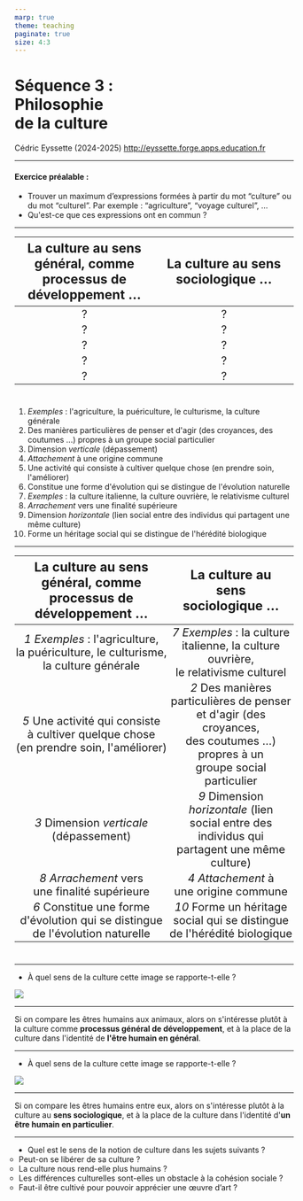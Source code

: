 ```yaml
---
marp: true
theme: teaching
paginate: true
size: 4:3
---
```


<!-- _class: titre -->

# Séquence 3 : <br>Philosophie <br>de la culture <!-- fit -->
Cédric Eyssette (2024-2025)
http://eyssette.forge.apps.education.fr

---
<!-- _class:  -->
<style scoped>
ul {margin-top:0px;}
</style>
#### Exercice préalable :
- Trouver un maximum d’expressions formées à partir du mot “culture” ou du mot “culturel”. Par exemple : “agriculture”, “voyage culturel”, …
- Qu'est-ce que ces expressions ont en commun ?

---
<!-- _class: exercice tableau colonnes fmmmmmmmmm pp -->
<style scoped>
table th {font-size:23px}
table td {font-size:20px; padding:2px;}
table{margin-bottom:40px!important}
</style>

|La culture au sens général, comme processus de développement …|La culture au sens sociologique …|
|:-:|:-:|
|?|?|
|?|?|
|?|?|
|?|?|
|?|?|

1. _Exemples_ : l'agriculture, la puériculture, le culturisme, la culture générale
2. Des manières particulières de penser et d'agir (des croyances, des coutumes …) propres à un groupe social particulier
3. Dimension _verticale_ (dépassement)
4. _Attachement_ à une origine commune
5. Une activité qui consiste à cultiver quelque chose (en prendre soin, l'améliorer)
6. Constitue une forme d'évolution qui se distingue de l'évolution naturelle
7. _Exemples_ : la culture italienne, la culture ouvrière, le relativisme culturel
8. _Arrachement_ vers une finalité supérieure
9. Dimension _horizontale_ (lien social entre des individus qui partagent une même culture)
10. Forme un héritage social qui se distingue de l'hérédité biologique

---
<!-- _class: exercice tableau-r colonnes fmmmmmmmmm pp -->
<style scoped>
table td {width:50%;}
</style>
|La culture au sens général, comme processus de développement …|La culture au sens sociologique …|
|:-:|:-:|
|_1_ <i>Exemples</i> : l'agriculture, la puériculture, le culturisme, la culture générale|_7_ <i>Exemples</i> : la culture italienne, la culture ouvrière, le relativisme culturel|
|_5_ Une activité qui consiste à cultiver quelque chose (en prendre soin, l'améliorer)|_2_ Des manières particulières de penser et d'agir (des croyances, des coutumes …) propres à un groupe social particulier|
|_3_ Dimension <i>verticale</i> (dépassement)|_9_ Dimension <i>horizontale</i> (lien social entre des individus qui partagent une même culture)|
|_8_ <i>Arrachement</i> vers une finalité supérieure|_4_ <i>Attachement</i> à une origine commune|
|_6_ Constitue une forme d'évolution qui se distingue de l'évolution naturelle|_10_ Forme un héritage social qui se distingue de l'hérédité biologique|

---
<!-- _class: i1t1 pp vertical -->
<style scoped>
img {width:930px;}
</style>

- À quel sens de la culture cette image se rapporte-t-elle ?

![](https://i.ibb.co/6whTdtM/image-culture1-t.jpg)


---
<!-- _class:  -->
Si on compare les êtres humains aux animaux, alors on s'intéresse plutôt à la culture comme **processus général de développement**, et à la place de la culture dans l'identité de **l'être humain en général**.

---
<!-- _class: i1t1 pp vertical -->
<style scoped>
img {width:830px!important;}
</style>

- À quel sens de la culture cette image se rapporte-t-elle ?

![](https://i.ibb.co/P6dPBz4/image-culture2.jpg)

---
<!-- _class:  -->
Si on compare les êtres humains entre eux, alors on s'intéresse plutôt à la culture au **sens sociologique**, et à la place de la culture dans l'identité d'**un être humain en particulier**.

---
<!-- _class: fpppppp -->
<style scoped>
ul ul {margin-left:-40px}
</style>

- Quel est le sens de la notion de culture dans les sujets suivants ?
	* Peut-on se libérer de sa culture ?
	* La culture nous rend-elle plus humains ?
	* Les différences culturelles sont-elles un obstacle à la cohésion sociale ?
	* Faut-il être cultivé pour pouvoir apprécier une œuvre d’art ?